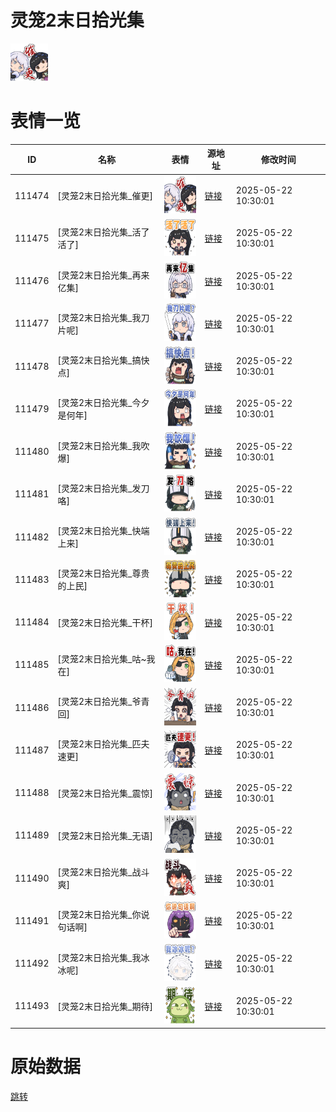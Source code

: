 # 灵笼2末日拾光集

<img src="./cover.png" height="60" alt="cover" />

# 表情一览

|ID|名称|表情|源地址|修改时间|
|----|----|----|----|----|
|111474|[灵笼2末日拾光集_催更]|<img src="./pic/111474_%5B灵笼2末日拾光集_催更%5D.png" height="60" alt="催更"/>|[链接](https://i0.hdslb.com/bfs/garb/cd1f5dd8d359d87b081e1986a00415b42aa9f816.png)|2025-05-22 10:30:01|
|111475|[灵笼2末日拾光集_活了活了]|<img src="./pic/111475_%5B灵笼2末日拾光集_活了活了%5D.png" height="60" alt="活了活了"/>|[链接](https://i0.hdslb.com/bfs/garb/694f58fc79219c38f633e576b125c59ba6efd2a7.png)|2025-05-22 10:30:01|
|111476|[灵笼2末日拾光集_再来亿集]|<img src="./pic/111476_%5B灵笼2末日拾光集_再来亿集%5D.png" height="60" alt="再来亿集"/>|[链接](https://i0.hdslb.com/bfs/garb/162ab9dba4e942f39206373b22de84dae13c94dd.png)|2025-05-22 10:30:01|
|111477|[灵笼2末日拾光集_我刀片呢]|<img src="./pic/111477_%5B灵笼2末日拾光集_我刀片呢%5D.png" height="60" alt="我刀片呢"/>|[链接](https://i0.hdslb.com/bfs/garb/8eabc4a78e8801b8504942a5144f4b028ce72063.png)|2025-05-22 10:30:01|
|111478|[灵笼2末日拾光集_搞快点]|<img src="./pic/111478_%5B灵笼2末日拾光集_搞快点%5D.png" height="60" alt="搞快点"/>|[链接](https://i0.hdslb.com/bfs/garb/2bd99f3ff1642662434c0fe64907db9ba5787410.png)|2025-05-22 10:30:01|
|111479|[灵笼2末日拾光集_今夕是何年]|<img src="./pic/111479_%5B灵笼2末日拾光集_今夕是何年%5D.png" height="60" alt="今夕是何年"/>|[链接](https://i0.hdslb.com/bfs/garb/b787008348d8db8f10e4da5d97aad10f89784d78.png)|2025-05-22 10:30:01|
|111480|[灵笼2末日拾光集_我吹爆]|<img src="./pic/111480_%5B灵笼2末日拾光集_我吹爆%5D.png" height="60" alt="我吹爆"/>|[链接](https://i0.hdslb.com/bfs/garb/f8836e04eb0f62f27b1b7e1b96a41835de4a2322.png)|2025-05-22 10:30:01|
|111481|[灵笼2末日拾光集_发刀咯]|<img src="./pic/111481_%5B灵笼2末日拾光集_发刀咯%5D.png" height="60" alt="发刀咯"/>|[链接](https://i0.hdslb.com/bfs/garb/62a614a75e214f043be157b29f39bef654971cfb.png)|2025-05-22 10:30:01|
|111482|[灵笼2末日拾光集_快端上来]|<img src="./pic/111482_%5B灵笼2末日拾光集_快端上来%5D.png" height="60" alt="快端上来"/>|[链接](https://i0.hdslb.com/bfs/garb/8e3a4a506052498fe6ff0617fad20b174effe900.png)|2025-05-22 10:30:01|
|111483|[灵笼2末日拾光集_尊贵的上民]|<img src="./pic/111483_%5B灵笼2末日拾光集_尊贵的上民%5D.png" height="60" alt="尊贵的上民"/>|[链接](https://i0.hdslb.com/bfs/garb/83379dc89cb30dacfe1c9e841d2c5158f18a8ca3.png)|2025-05-22 10:30:01|
|111484|[灵笼2末日拾光集_干杯]|<img src="./pic/111484_%5B灵笼2末日拾光集_干杯%5D.png" height="60" alt="干杯"/>|[链接](https://i0.hdslb.com/bfs/garb/dfbbf6c4cd55418638a534c76858cc483590a7bd.png)|2025-05-22 10:30:01|
|111485|[灵笼2末日拾光集_咕~我在]|<img src="./pic/111485_%5B灵笼2末日拾光集_咕~我在%5D.png" height="60" alt="咕~我在"/>|[链接](https://i0.hdslb.com/bfs/garb/52807cb6dc14b0c6ed2bf7be69f440d1e41f564a.png)|2025-05-22 10:30:01|
|111486|[灵笼2末日拾光集_爷青回]|<img src="./pic/111486_%5B灵笼2末日拾光集_爷青回%5D.png" height="60" alt="爷青回"/>|[链接](https://i0.hdslb.com/bfs/garb/455b2c1568732333efb7bdc8673e07885b94d693.png)|2025-05-22 10:30:01|
|111487|[灵笼2末日拾光集_匹夫速更]|<img src="./pic/111487_%5B灵笼2末日拾光集_匹夫速更%5D.png" height="60" alt="匹夫速更"/>|[链接](https://i0.hdslb.com/bfs/garb/4b293644b8f1a5c0ed5510a6769254b2324a0c8a.png)|2025-05-22 10:30:01|
|111488|[灵笼2末日拾光集_震惊]|<img src="./pic/111488_%5B灵笼2末日拾光集_震惊%5D.png" height="60" alt="震惊"/>|[链接](https://i0.hdslb.com/bfs/garb/aa679ac5c3ae455852c8921d2418cdd80e7f8b13.png)|2025-05-22 10:30:01|
|111489|[灵笼2末日拾光集_无语]|<img src="./pic/111489_%5B灵笼2末日拾光集_无语%5D.png" height="60" alt="无语"/>|[链接](https://i0.hdslb.com/bfs/garb/43575e5ea7a40ab8342f9611a33cb4838b3a4518.png)|2025-05-22 10:30:01|
|111490|[灵笼2末日拾光集_战斗爽]|<img src="./pic/111490_%5B灵笼2末日拾光集_战斗爽%5D.png" height="60" alt="战斗爽"/>|[链接](https://i0.hdslb.com/bfs/garb/cf424758e0b106739741d2806019a9b4f80ff85c.png)|2025-05-22 10:30:01|
|111491|[灵笼2末日拾光集_你说句话啊]|<img src="./pic/111491_%5B灵笼2末日拾光集_你说句话啊%5D.png" height="60" alt="你说句话啊"/>|[链接](https://i0.hdslb.com/bfs/garb/57171a1bfca3e31102016d3321c7a805a502edbe.png)|2025-05-22 10:30:01|
|111492|[灵笼2末日拾光集_我冰冰呢]|<img src="./pic/111492_%5B灵笼2末日拾光集_我冰冰呢%5D.png" height="60" alt="我冰冰呢"/>|[链接](https://i0.hdslb.com/bfs/garb/4c75909f647b94f72fcbeedd713f318261250fd7.png)|2025-05-22 10:30:01|
|111493|[灵笼2末日拾光集_期待]|<img src="./pic/111493_%5B灵笼2末日拾光集_期待%5D.png" height="60" alt="期待"/>|[链接](https://i0.hdslb.com/bfs/garb/6b4475a3d3f3c1734c75b7708bb4d6867d42ddbf.png)|2025-05-22 10:30:01|

# 原始数据

[跳转](./raw.json)

